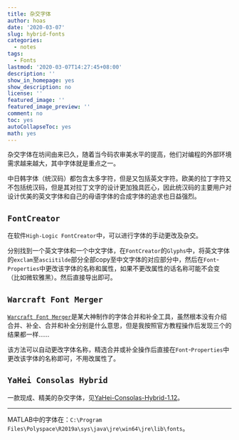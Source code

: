 ```yaml
---
title: 杂交字体
author: hoas
date: '2020-03-07'
slug: hybrid-fonts
categories:
  - notes
tags:
  - Fonts
lastmod: '2020-03-07T14:27:45+08:00'
description: ''
show_in_homepage: yes
show_description: no
license: ''
featured_image: ''
featured_image_preview: ''
comment: no
toc: yes
autoCollapseToc: yes
math: yes
---
```


杂交字体在坊间由来已久，随着当今码农审美水平的提高，他们对编程的外部环境需求越来越大，其中字体就是重点之一。

中日韩字体（统汉码）都包含太多字符，但是又包括英文字符。欧美的拉丁字符又不包括统汉码，但是其对拉丁文字的设计更加独具匠心，因此统汉码的主要用户对设计优美的英文字体和自己的母语字体的合成字体的追求也日益强烈。

<!--more-->

## `FontCreator`

在软件`High-Logic FontCreator`中，可以进行字体的手动更改及杂交。

分别找到一个英文字体和一个中文字体，在`FontCreator`的`Glyphs`中，将英文字体的`exclam`至`asciitilde`部分全部copy至中文字体的对应部分中，然后在`Font`-`Properties`中更改该字体的名称和属性，如果不更改属性的话名称可能不会变（比如微软雅黑）。然后直接导出即可。

## `Warcraft Font Merger`

[`Warcraft Font Merger`](https://github.com/nowar-fonts/Warcraft-Font-Merger)是某大神制作的字体合并和补全工具，虽然根本没有介绍合并、补全、合并和补全分别是什么意思，但是我按照官方教程操作后发现三个的结果都一样……

该方法可以自动更改字体名称，精选合并或补全操作后直接在`Font`-`Properties`中更改该字体的名称即可，不用改属性了。

## `YaHei Consolas Hybrid`

一款现成、精美的杂交字体，见[YaHei-Consolas-Hybrid-1.12](https://github.com/yakumioto/YaHei-Consolas-Hybrid-1.12)。

---

MATLAB中的字体在：`C:\Program Files\Polyspace\R2019a\sys\java\jre\win64\jre\lib\fonts`。